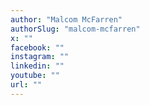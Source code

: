 ```yaml
---
author: "Malcom McFarren"
authorSlug: "malcom-mcfarren"
x: ""
facebook: ""
instagram: ""
linkedin: ""
youtube: ""
url: ""
---
```

